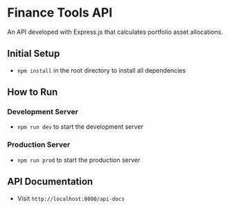 # Finance Tools API

An API developed with Express.js that calculates portfolio asset allocations.

## Initial Setup

- `npm install` in the root directory to install all dependencies

## How to Run

### Development Server

- `npm run dev` to start the development server

### Production Server

- `npm run prod` to start the production server

## API Documentation

- Visit `http://localhost:8000/api-docs`
